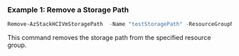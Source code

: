 ### Example 1: Remove a Storage Path
```powershell
Remove-AzStackHCIVmStoragePath  -Name "testStoragePath" -ResourceGroupName "test-rg"

```
This command removes the storage path from the specified resource group. 



